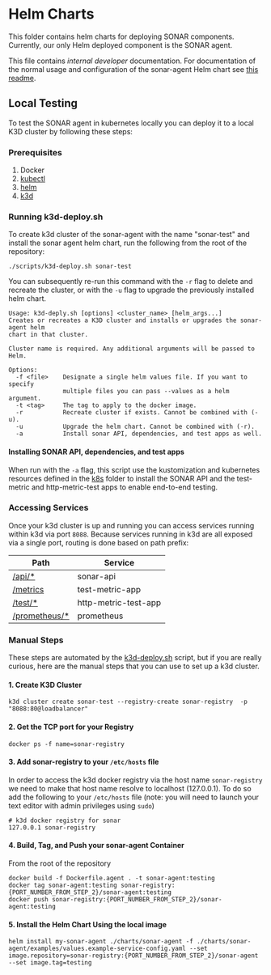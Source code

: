 # Helm Charts

This folder contains helm charts for deploying SONAR components. Currently, our only Helm deployed component is the SONAR agent.

This file contains *internal developer* documentation. For documentation of the normal usage and configuration of the sonar-agent Helm chart see [this readme](./sonar-agent/README.md).

## Local Testing

To test the SONAR agent in kubernetes locally you can deploy it to a local K3D cluster by following these steps:

### Prerequisites

1. Docker
2. [kubectl](https://kubernetes.io/docs/tasks/tools/)
3. [helm](https://helm.sh/docs/intro/install/)
4. [k3d](https://k3d.io/)

### Running k3d-deploy.sh

To create k3d cluster of the sonar-agent with the name "sonar-test" and install the sonar agent helm chart, run the following from the root of the repository:

```shell
./scripts/k3d-deploy.sh sonar-test
```

You can subsequently re-run this command with the `-r` flag to delete and recreate the cluster, or with the `-u` flag to upgrade the previously installed helm chart.

```
Usage: k3d-deply.sh [options] <cluster_name> [helm_args...]
Creates or recreates a K3D cluster and installs or upgrades the sonar-agent helm
chart in that cluster.

Cluster name is required. Any additional arguments will be passed to Helm.

Options:
  -f <file>    Designate a single helm values file. If you want to specify
               multiple files you can pass --values as a helm argument.
  -t <tag>     The tag to apply to the docker image.
  -r           Recreate cluster if exists. Cannot be combined with (-u).
  -u           Upgrade the helm chart. Cannot be combined with (-r).
  -a           Install sonar API, dependencies, and test apps as well.
```

#### Installing SONAR API, dependencies, and test apps

When run with the `-a` flag, this script use the kustomization and kubernetes resources defined in the [k8s](../k8s) folder to install the SONAR API and the test-metric and http-metric-test apps to enable end-to-end testing.

### Accessing Services

Once your k3d cluster is up and running you can access services running within k3d via port `8088`. Because services running in k3d are all exposed via a single port, routing is done based on path prefix:

| Path | Service |
|------|---------|
| [/api/*](http://localhost:8088/api/ready) | sonar-api |
| [/metrics](http://localhost:8088/metrics) | test-metric-app |
| [/test/*](http://localhost:8088/test/ready) | http-metric-test-app |
| [/prometheus/*](http://localhost:8088/prometheus/graph) | prometheus |

### Manual Steps

These steps are automated by the  [k3d-deploy.sh](../scripts/k3d-deploy.sh) script, but if you are really curious, here are the manual steps that you can use to set up a k3d cluster.

#### 1. Create K3D Cluster

```shell
k3d cluster create sonar-test --registry-create sonar-registry  -p "8088:80@loadbalancer"
```

#### 2. Get the TCP port for your Registry

```shell
docker ps -f name=sonar-registry
```

#### 3. Add sonar-registry to your `/etc/hosts` file

In order to access the k3d docker registry via the host name `sonar-registry` we need to make that host name resolve to localhost (127.0.0.1). To do so add the following to your `/etc/hosts` file (note: you will need to launch your text editor with admin privileges using `sudo`)

```
# k3d docker registry for sonar
127.0.0.1 sonar-registry
```

#### 4. Build, Tag, and Push your sonar-agent Container

From the root of the repository

```shell
docker build -f Dockerfile.agent . -t sonar-agent:testing
docker tag sonar-agent:testing sonar-registry:{PORT_NUMBER_FROM_STEP_2}/sonar-agent:testing
docker push sonar-registry:{PORT_NUMBER_FROM_STEP_2}/sonar-agent:testing
```

#### 5. Install the Helm Chart Using the local image

```shell
helm install my-sonar-agent ./charts/sonar-agent -f ./charts/sonar-agent/examples/values.example-service-config.yaml --set image.repository=sonar-registry:{PORT_NUMBER_FROM_STEP_2}/sonar-agent --set image.tag=testing
```
